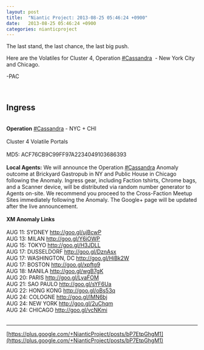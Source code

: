 ```yaml
---
layout: post
title:  "Niantic Project: 2013-08-25 05:46:24 +0900"
date:   2013-08-25 05:46:24 +0900
categories: nianticproject
---
```

The last stand, the last chance, the last big push.

Here are the Volatiles for Cluster 4, Operation  [#Cassandra](https://plus.google.com/s/%23Cassandra "")  - New York City and Chicago.

-PAC<div class="shared"><br /><h2>Ingress</h2><br /><b>Operation</b> <a rel="nofollow" class="ot-hashtag" href="https://plus.google.com/s/%23Cassandra">#Cassandra</a> - NYC + CHI<br /><br />Cluster 4 Volatile Portals<br /><br />MD5: ACF76CB9C99FF97A2234049103686393<br /><br /><b>Local Agents:</b> We will announce the Operation <a rel="nofollow" class="ot-hashtag" href="https://plus.google.com/s/%23Cassandra">#Cassandra</a> Anomaly outcome at Brickyard Gastropub in NY and Public House in Chicago following the Anomaly. Ingress gear, including Faction tshirts, Chrome bags, and a Scanner device, will be distributed via random number generator to Agents on-site. We recommend you proceed to the Cross-Faction Meetup Sites immediately following the Anomaly. The Google+ page will be updated after the live announcement.<br /><br /><b>XM Anomaly Links</b><br /><br />AUG 11: SYDNEY <a href="http://goo.gl/ujBcwP" class="ot-anchor">http://goo.gl/ujBcwP</a> <br />AUG 13: MILAN <a href="http://goo.gl/Y6iOWP" class="ot-anchor">http://goo.gl/Y6iOWP</a><br />AUG 15: TOKYO <a href="http://goo.gl/H3JDLL" class="ot-anchor">http://goo.gl/H3JDLL</a> <br />AUG 17: DUSSELDORF <a href="http://goo.gl/DznAsx" class="ot-anchor">http://goo.gl/DznAsx</a> <br />AUG 17: WASHINGTON, DC <a href="http://goo.gl/HiBk2W" class="ot-anchor">http://goo.gl/HiBk2W</a> <br />AUG 17: BOSTON <a href="http://goo.gl/xpftg9" class="ot-anchor">http://goo.gl/xpftg9</a> <br />AUG 18: MANILA <a href="http://goo.gl/wgB7gK" class="ot-anchor">http://goo.gl/wgB7gK</a> <br />AUG 20: PARIS <a href="http://goo.gl/LyaFOM" class="ot-anchor">http://goo.gl/LyaFOM</a> <br />AUG 21: SAO PAULO <a href="http://goo.gl/sYF6Ua" class="ot-anchor">http://goo.gl/sYF6Ua</a> <br />AUG 22: HONG KONG <a href="http://goo.gl/oBs53q" class="ot-anchor">http://goo.gl/oBs53q</a> <br />AUG 24: COLOGNE <a href="http://goo.gl/lMN6bj" class="ot-anchor">http://goo.gl/lMN6bj</a> <br />AUG 24: NEW YORK <a href="http://goo.gl/2uChqm" class="ot-anchor">http://goo.gl/2uChqm</a> <br />AUG 24: CHICAGO <a href="http://goo.gl/vcNKmi" class="ot-anchor">http://goo.gl/vcNKmi</a> <br /><br /></div>
- - -
[https://plus.google.com/+NianticProject/posts/bP7EtpGhgM1](https://plus.google.com/+NianticProject/posts/bP7EtpGhgM1)
